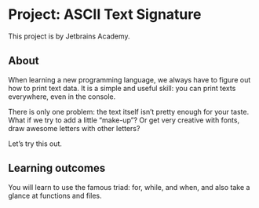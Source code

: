 # Project: ASCII Text Signature

This project is by Jetbrains Academy.

## About

When learning a new programming language, we always have to figure out how to print text data. It is a simple and useful
skill: you can print texts everywhere, even in the console.

There is only one problem: the text itself isn’t pretty enough for your taste. What if we try to add a little “make-up”?
Or get very creative with fonts, draw awesome letters with other letters?

Let’s try this out.

## Learning outcomes

You will learn to use the famous triad: for, while, and when, and also take a glance at functions and files.

